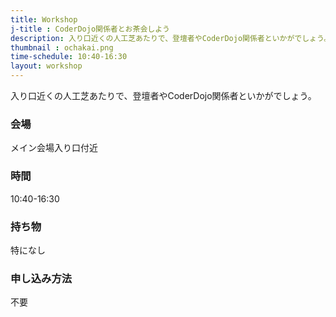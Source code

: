 ```yaml
---
title: Workshop
j-title : CoderDojo関係者とお茶会しよう
description: 入り口近くの人工芝あたりで、登壇者やCoderDojo関係者といかがでしょう。
thumbnail : ochakai.png
time-schedule: 10:40-16:30
layout: workshop
---
```


入り口近くの人工芝あたりで、登壇者やCoderDojo関係者といかがでしょう。

### 会場
メイン会場入り口付近

### 時間
10:40-16:30

### 持ち物
特になし

### 申し込み方法
不要
